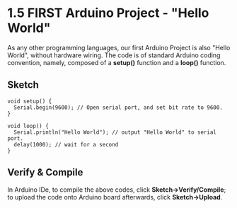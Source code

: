 # 1.5 FIRST Arduino Project - "Hello World"

As any other programming languages, our first Arduino Project is also "Hello World", without hardware wiring. The code is of standard Arduino coding convention, namely, composed of a **setup()** function and a **loop()** function.

## Sketch
```
void setup() {
  Serial.begin(9600); // Open serial port, and set bit rate to 9600.  
}

void loop() {
  Serial.println("Hello World"); // output "Hello World" to serial port.
  delay(1000); // wait for a second
}
```

## Verify & Compile
In Arduino IDe, to compile the above codes, click **Sketch->Verify/Compile**; to upload the code onto Arduino board afterwards, click **Sketch->Upload**.